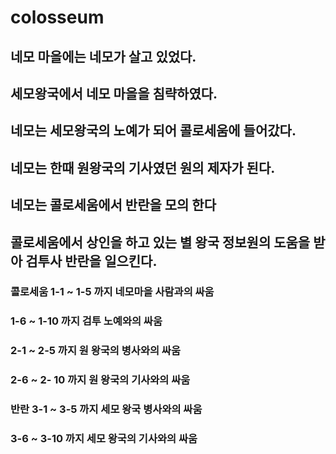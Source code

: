 # colosseum
## 네모 마을에는 네모가 살고 있었다. 
## 세모왕국에서 네모 마을을 침략하였다.
## 네모는 세모왕국의 노예가 되어 콜로세움에 들어갔다.
## 네모는 한때 원왕국의 기사였던 원의 제자가 된다.
## 네모는 콜로세움에서 반란을 모의 한다
## 콜로세움에서 상인을 하고 있는 별 왕국 정보원의 도움을 받아 검투사 반란을 일으킨다.
### 콜로세움 1-1 ~ 1-5 까지 네모마을 사람과의 싸움
### 1-6 ~ 1-10 까지 검투 노예와의 싸움 
### 2-1 ~ 2-5 까지 원 왕국의 병사와의 싸움
### 2-6 ~ 2- 10 까지 원 왕국의 기사와의 싸움
### 반란 3-1 ~ 3-5 까지 세모 왕국 병사와의 싸움
### 3-6 ~ 3-10 까지 세모 왕국의 기사와의 싸움
